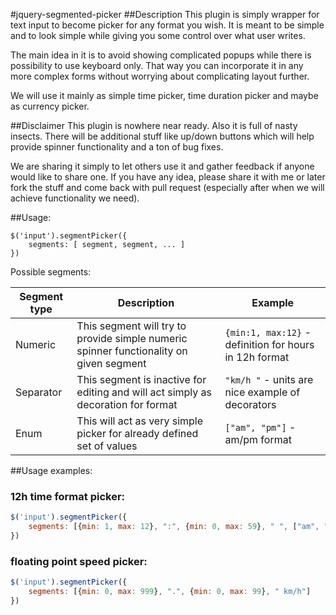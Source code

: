 #jquery-segmented-picker
##Description
This plugin is simply wrapper for text input to become picker for any format you wish.
It is meant to be simple and to look simple while giving you some control over what user writes.

The main idea in it is to avoid showing complicated popups while there is possibility to use keyboard only.
That way you can incorporate it in any more complex forms without worrying about complicating layout further.

We will use it mainly as simple time picker, time duration picker and maybe as currency picker.

##Disclaimer
This plugin is nowhere near ready. Also it is full of nasty insects. There will be additional stuff like up/down buttons
which will help provide spinner functionality and a ton of bug fixes.

We are sharing it simply to let others use it and gather feedback if anyone would like to share one.
If you have any idea, please share it with me or later fork the stuff and come back with pull request (especially after when we will achieve functionality we need).

##Usage:
```
$('input').segmentPicker({
    segments: [ segment, segment, ... ]
})
```

Possible segments:

Segment type  | Description   | Example
------------- | ------------- | -------
Numeric       | This segment will try to provide simple numeric spinner functionality on given segment | `{min:1, max:12}` - definition for hours in 12h format
Separator     | This segment is inactive for editing and will act simply as decoration for format      |   `"km/h "` - units are nice example of decorators
Enum          | This will act as very simple picker for already defined set of values |  `["am", "pm"]` - am/pm format

##Usage examples:

### 12h time format picker:
```javascript
$('input').segmentPicker({
    segments: [{min: 1, max: 12}, ":", {min: 0, max: 59}, " ", ["am", "pm"]]
})
```

### floating point speed picker:
```javascript
$('input').segmentPicker({
    segments: [{min: 0, max: 999}, ".", {min: 0, max: 99}, " km/h"]
})
```